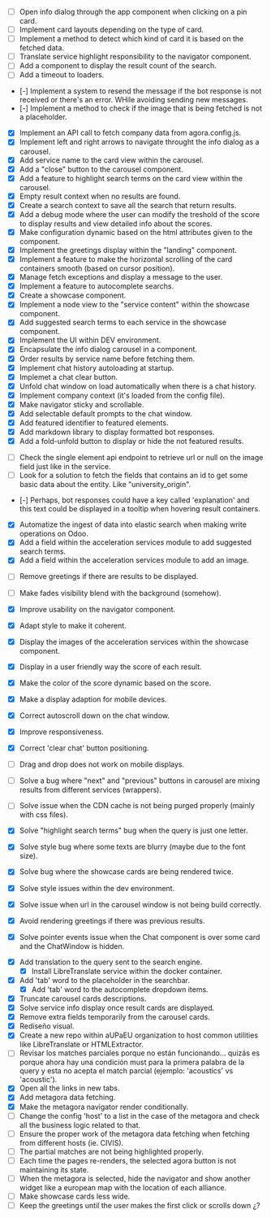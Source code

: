 <!-- FEATURES -->
- [ ] Open info dialog through the app component when clicking on a pin card.
- [ ] Implement card layouts depending on the type of card.
- [ ] Implement a method to detect which kind of card it is based on the fetched data.
- [ ] Translate service highlight responsibility to the navigator component.
- [ ] Add a component to display the result count of the search.
- [ ] Add a timeout to loaders.
- [-] Implement a system to resend the message if the bot response is not received or there's an error. WHile avoiding sending new messages.
- [-] Implement a method to check if the image that is being fetched is not a placeholder.

- [x] Implement an API call to fetch company data from agora.config.js.
- [x] Implement left and right arrows to navigate throught the info dialog as a carousel.
- [x] Add service name to the card view within the carousel.
- [x] Add a "close" button to the carousel component.
- [x] Add a feature to highlight search terms on the card view within the carousel.
- [x] Empty result context when no results are found.
- [x] Create a search context to save all the search that return results.
- [x] Add a debug mode where the user can modify the treshold of the score to display results and view detailed info about the scores.
- [x] Make configuration dynamic based on the html attributes given to the component.
- [x] Implement the greetings display within the "landing" component.
- [x] Implement a feature to make the horizontal scrolling of the card containers smooth (based on cursor position).
- [x] Manage fetch exceptions and display a message to the user.
- [x] Implement a feature to autocomplete searchs.
- [x] Create a showcase component.
- [x] Implement a node view to the "service content" within the showcase component.
- [x] Add suggested search terms to each service in the showcase component.
- [x] Implement the UI within DEV environment.
- [x] Encapsulate the info dialog carousel in a component.
- [x] Order results by service name before fetching them.
- [x] Implement chat history autoloading at startup.
- [x] Implemet a chat clear button.
- [x] Unfold chat window on load automatically when there is a chat history.
- [x] Implement company context (it's loaded from the config file).
- [x] Make navigator sticky and scrollable.
- [x] Add selectable default prompts to the chat window.
- [x] Add featured identifier to featured elements.
- [X] Add markdown library to display formatted bot responses.
- [x] Add a fold-unfold button to display or hide the not featured results.

<!-- BACKEND -->
- [ ] Check the single element api endpoint to retrieve url or null on the image field just like in the service.
- [ ] Look for a solution to fetch the fields that contains an id to get some basic data about the entity. Like "university_origin". 
- [-] Perhaps, bot responses could have a key called 'explanation' and this text could be displayed in a tooltip when hovering result containers.

- [x] Automatize the ingest of data into elastic search when making write operations on Odoo.
- [x] Add a field within the acceleration services module to add suggested search terms.
- [x] Add a field within the acceleration services module to add an image.

<!-- STYLING -->
- [ ] Remove greetings if there are results to be displayed.
- [ ] Make fades visibility blend with the background (somehow).

- [x] Improve usability on the navigator component.
- [x] Adapt style to make it coherent.
- [x] Display the images of the acceleration services within the showcase component.
- [x] Display in a user friendly way the score of each result.
- [x] Make the color of the score dynamic based on the score.
- [x] Make a display adaption for mobile devices.
- [x] Correct autoscroll down on the chat window.
- [x] Improve responsiveness.
- [x] Correct 'clear chat' button positioning.

<!-- BUGS -->
- [ ] Drag and drop does not work on mobile displays.
- [ ] Solve a bug where "next" and "previous" buttons in carousel are mixing results from different services (wrappers).
- [ ] Solve issue when the CDN cache is not being purged properly (mainly with css files).

- [x] Solve "highlight search terms" bug when the query is just one letter.
- [x] Solve style bug where some texts are blurry (maybe due to the font size).
- [x] Solve bug where the showcase cards are being rendered twice.
- [x] Solve style issues within the dev environment.
- [x] Solve issue when url in the carousel window is not being build correctly.
- [x] Avoid rendering greetings if there was previous results.
- [x] Solve pointer events issue when the Chat component is over some card and the ChatWindow is hidden. 

<!-- FROM 13th March -->
- [x] Add translation to the query sent to the search engine.
    - [x] Install LibreTranslate service within the docker container.
- [x] Add 'tab' word to the placeholder in the searchbar.
    - [x] Add 'tab' word to the autocomplete dropdown items.
- [x] Truncate carousel cards descriptions.
- [x] Solve service info display once result cards are displayed.
- [x] Remove extra fields temporarily from the carousel cards.
- [x] Rediseño visual.
- [x] Create a new repo within aUPaEU organization to host common utilities like LibreTranslate or HTMLExtractor.
- [ ] Revisar los matches parciales porque no están funcionando... quizás es porque ahora hay una condición must para la primera palabra de la query y esta no acepta el match parcial (ejemplo: 'acoustics' vs 'acoustic').
- [x] Open all the links in new tabs.
- [x] Add metagora data fetching.
- [x] Make the metagora navigator render conditionally.
- [ ] Change the config 'host' to a list in the case of the metagora and check all the business logic related to that. 
- [ ] Ensure the proper work of the metagora data fetching when fetching from different hosts (ie. CIVIS).
- [ ] The partial matches are not being highlighted properly.
- [ ] Each time the pages re-renders, the selected agora button is not maintaining its state.
- [ ] When the metagora is selected, hide the navigator and show another widget like a european map with the location of each alliance.
- [ ] Make showcase cards less wide.
- [ ] Keep the greetings until the user makes the first click or scrolls down ¿?